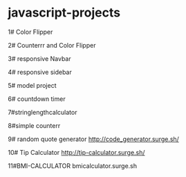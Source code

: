 # javascript-projects


1# Color Flipper

2# Counterrr and Color Flipper

3# responsive Navbar 

4# responsive sidebar

5# model project

6# countdown timer

7#stringlengthcalculator

8#simple counterr

9# random quote generator
http://code_generator.surge.sh/

10# Tip Calculator
http://tip-calculator.surge.sh/

11#BMI-CALCULATOR
bmicalculator.surge.sh
